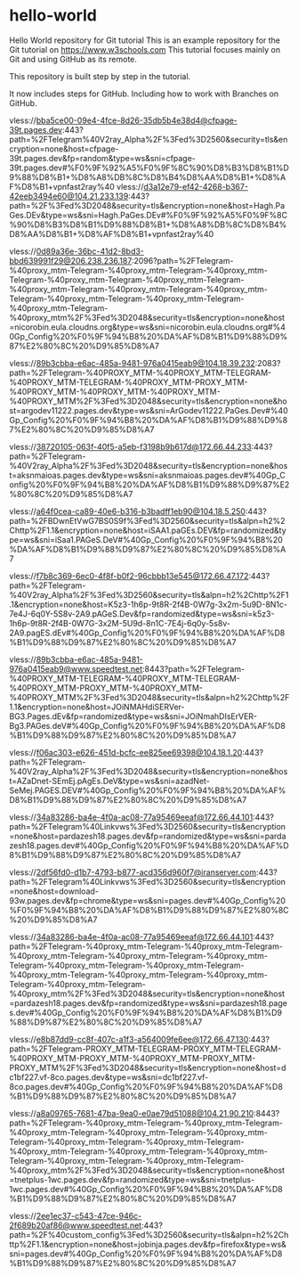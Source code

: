 # hello-world
Hello World repository for Git tutorial
This is an example repository for the Git tutorial on https://www.w3schools.com
This tutorial focuses mainly on Git and using GitHub as its remote.

This repository is built step by step in the tutorial.

It now includes steps for GitHub.
Including how to work with Branches on GitHub.

vless://bba5ce00-09e4-4fce-8d26-35db5b4e38d4@cfpage-39t.pages.dev:443?path=%2FTelegram%40V2ray_Alpha%2F%3Fed%3D2560&security=tls&encryption=none&host=cfpage-39t.pages.dev&fp=random&type=ws&sni=cfpage-39t.pages.dev#%F0%9F%92%A5%F0%9F%8C%90%D8%B3%D8%B1%D9%88%D8%B1+%D8%A8%DB%8C%D8%B4%D8%AA%D8%B1+%D8%AF%D8%B1+vpnfast2ray%40
vless://d3a12e79-ef42-4268-b367-42eeb3494e60@104.21.233.139:443?path=%2F%3Fed%3D2048&security=tls&encryption=none&host=Hagh.PaGes.DEv&type=ws&sni=Hagh.PaGes.DEv#%F0%9F%92%A5%F0%9F%8C%90%D8%B3%D8%B1%D9%88%D8%B1+%D8%A8%DB%8C%D8%B4%D8%AA%D8%B1+%D8%AF%D8%B1+vpnfast2ray%40

vless://0d89a36e-36bc-41d2-8bd3-bbd639991f29@206.238.236.187:2096?path=%2FTelegram-%40proxy_mtm-Telegram-%40proxy_mtm-Telegram-%40proxy_mtm-Telegram-%40proxy_mtm-Telegram-%40proxy_mtm-Telegram-%40proxy_mtm-Telegram-%40proxy_mtm-Telegram-%40proxy_mtm-Telegram-%40proxy_mtm-Telegram-%40proxy_mtm-Telegram-%40proxy_mtm-Telegram-%40proxy_mtm%2F%3Fed%3D2048&security=tls&encryption=none&host=nicorobin.eula.cloudns.org&type=ws&sni=nicorobin.eula.cloudns.org#%40Gp_Config%20%F0%9F%94%B8%20%DA%AF%D8%B1%D9%88%D9%87%E2%80%8C%20%D9%85%D8%A7

vless://89b3cbba-e6ac-485a-9481-976a0415eab9@104.18.39.232:2083?path=%2FTelegram-%40PROXY_MTM-%40PROXY_MTM-TELEGRAM-%40PROXY_MTM-TELEGRAM-%40PROXY_MTM-PROXY_MTM-%40PROXY_MTM-%40PROXY_MTM-%40PROXY_MTM-%40PROXY_MTM%2F%3Fed%3D2048&security=tls&encryption=none&host=argodev11222.pages.dev&type=ws&sni=ArGodev11222.PaGes.Dev#%40Gp_Config%20%F0%9F%94%B8%20%DA%AF%D8%B1%D9%88%D9%87%E2%80%8C%20%D9%85%D8%A7

vless://38720105-063f-40f5-a5eb-f3198b9b617d@172.66.44.233:443?path=%2FTelegram-%40V2ray_Alpha%2F%3Fed%3D2048&security=tls&encryption=none&host=aksnmaioas.pages.dev&type=ws&sni=aksnmaioas.pages.dev#%40Gp_Config%20%F0%9F%94%B8%20%DA%AF%D8%B1%D9%88%D9%87%E2%80%8C%20%D9%85%D8%A7

vless://a64f0cea-ca89-40e6-b316-b3badff1eb90@104.18.5.250:443?path=%2FBDwnEtVwG7BS0S9f%3Fed%3D2560&security=tls&alpn=h2%2Chttp%2F1.1&encryption=none&host=iSAA1.paGEs.DEV&fp=randomized&type=ws&sni=iSaa1.PAGeS.DeV#%40Gp_Config%20%F0%9F%94%B8%20%DA%AF%D8%B1%D9%88%D9%87%E2%80%8C%20%D9%85%D8%A7

vless://f7b8c369-6ec0-4f8f-b0f2-96cbbb13e545@172.66.47.172:443?path=%2FTelegram-%40V2ray_Alpha%2F%3Fed%3D2560&security=tls&alpn=h2%2Chttp%2F1.1&encryption=none&host=K5z3-1h6p-9t8R-2f4B-0W7g-3x2m-5u9D-8N1c-7e4J-6q0Y-5S8v-2A9.pAGeS.Dev&fp=randomized&type=ws&sni=k5z3-1h6p-9t8R-2f4B-0W7G-3x2M-5U9d-8n1C-7E4j-6q0y-5s8v-2A9.pagES.dEv#%40Gp_Config%20%F0%9F%94%B8%20%DA%AF%D8%B1%D9%88%D9%87%E2%80%8C%20%D9%85%D8%A7

vless://89b3cbba-e6ac-485a-9481-976a0415eab9@www.speedtest.net:8443?path=%2FTelegram-%40PROXY_MTM-TELEGRAM-%40PROXY_MTM-TELEGRAM-%40PROXY_MTM-PROXY_MTM-%40PROXY_MTM-%40PROXY_MTM%2F%3Fed%3D2048&security=tls&alpn=h2%2Chttp%2F1.1&encryption=none&host=JOiNMAHdiSERVer-BG3.Pages.dEv&fp=randomized&type=ws&sni=JOiNmahDIsErVER-Bg3.PAGes.deV#%40Gp_Config%20%F0%9F%94%B8%20%DA%AF%D8%B1%D9%88%D9%87%E2%80%8C%20%D9%85%D8%A7

vless://f06ac303-e626-451d-bcfc-ee825ee69398@104.18.1.20:443?path=%2FTelegram-%40V2ray_Alpha%2F%3Fed%3D2048&security=tls&encryption=none&host=AZaDnet-SEmEj.pAgEs.DeV&type=ws&sni=azadNet-SeMej.PAGES.DEV#%40Gp_Config%20%F0%9F%94%B8%20%DA%AF%D8%B1%D9%88%D9%87%E2%80%8C%20%D9%85%D8%A7

vless://34a83286-ba4e-4f0a-ac08-77a95469eeaf@172.66.44.101:443?path=%2FTelegram%40Linkvws%3Fed%3D2560&security=tls&encryption=none&host=pardazesh18.pages.dev&fp=randomized&type=ws&sni=pardazesh18.pages.dev#%40Gp_Config%20%F0%9F%94%B8%20%DA%AF%D8%B1%D9%88%D9%87%E2%80%8C%20%D9%85%D8%A7

vless://2df56fd0-d1b7-4793-b877-acd356d960f7@iranserver.com:443?path=%2FTelegram%40Linkvws%3Fed%3D2560&security=tls&encryption=none&host=download-93w.pages.dev&fp=chrome&type=ws&sni=pages.dev#%40Gp_Config%20%F0%9F%94%B8%20%DA%AF%D8%B1%D9%88%D9%87%E2%80%8C%20%D9%85%D8%A7

vless://34a83286-ba4e-4f0a-ac08-77a95469eeaf@172.66.44.101:443?path=%2FTelegram-%40proxy_mtm-Telegram-%40proxy_mtm-Telegram-%40proxy_mtm-Telegram-%40proxy_mtm-Telegram-%40proxy_mtm-Telegram-%40proxy_mtm-Telegram-%40proxy_mtm-Telegram-%40proxy_mtm-Telegram-%40proxy_mtm-Telegram-%40proxy_mtm-Telegram-%40proxy_mtm-Telegram-%40proxy_mtm%2F%3Fed%3D2048&security=tls&encryption=none&host=pardazesh18.pages.dev&fp=randomized&type=ws&sni=pardazesh18.pages.dev#%40Gp_Config%20%F0%9F%94%B8%20%DA%AF%D8%B1%D9%88%D9%87%E2%80%8C%20%D9%85%D8%A7

vless://e8b87dd9-cc8f-407c-a1f3-a564009fe6ee@172.66.47.130:443?path=%2FTelegram-PROXY_MTM-TELEGRAM-PROXY_MTM-TELEGRAM-%40PROXY_MTM-PROXY_MTM-%40PROXY_MTM-PROXY_MTM-PROXY_MTM%2F%3Fed%3D2048&security=tls&encryption=none&host=dc1bf227.vf-8co.pages.dev&type=ws&sni=dc1bf227.vf-8co.pages.dev#%40Gp_Config%20%F0%9F%94%B8%20%DA%AF%D8%B1%D9%88%D9%87%E2%80%8C%20%D9%85%D8%A7

vless://a8a09765-7681-47ba-9ea0-e0ae79d51088@104.21.90.210:8443?path=%2FTelegram-%40proxy_mtm-Telegram-%40proxy_mtm-Telegram-%40proxy_mtm-Telegram-%40proxy_mtm-Telegram-%40proxy_mtm-Telegram-%40proxy_mtm-Telegram-%40proxy_mtm-Telegram-%40proxy_mtm-Telegram-%40proxy_mtm-Telegram-%40proxy_mtm-Telegram-%40proxy_mtm-Telegram-%40proxy_mtm-Telegram-%40proxy_mtm%2F%3Fed%3D2048&security=tls&encryption=none&host=tnetplus-1wc.pages.dev&fp=randomized&type=ws&sni=tnetplus-1wc.pages.dev#%40Gp_Config%20%F0%9F%94%B8%20%DA%AF%D8%B1%D9%88%D9%87%E2%80%8C%20%D9%85%D8%A7

vless://2ee1ec37-c543-47ce-946c-2f689b20af86@www.speedtest.net:443?path=%2F%40custom_config%3Fed%3D2560&security=tls&alpn=h2%2Chttp%2F1.1&encryption=none&host=jobinja.pages.dev&fp=firefox&type=ws&sni=pages.dev#%40Gp_Config%20%F0%9F%94%B8%20%DA%AF%D8%B1%D9%88%D9%87%E2%80%8C%20%D9%85%D8%A7


